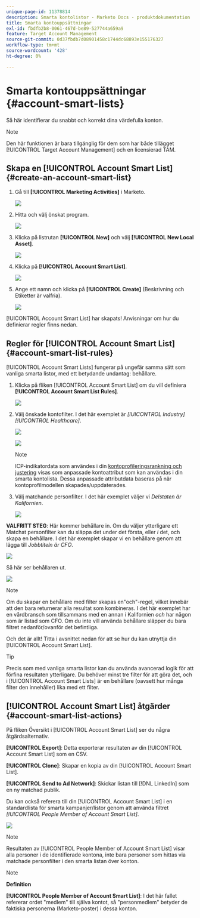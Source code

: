 ```yaml
---
unique-page-id: 11378814
description: Smarta kontolistor - Marketo Docs - produktdokumentation
title: Smarta kontouppsättningar
exl-id: fbdfb2b8-0061-467d-be89-527744a659a9
feature: Target Account Management
source-git-commit: 0d37fbdb7d08901458c1744dc68893e155176327
workflow-type: tm+mt
source-wordcount: '428'
ht-degree: 0%

---
```


# Smarta kontouppsättningar {#account-smart-lists}

Så här identifierar du snabbt och korrekt dina värdefulla konton.

>[!NOTE]
>
>Den här funktionen är bara tillgänglig för dem som har både tillägget [!UICONTROL Target Account Management] och en licensierad TAM.

## Skapa en [!UICONTROL Account Smart List] {#create-an-account-smart-list}

1. Gå till **[!UICONTROL Marketing Activities]** i Marketo.

   ![](assets/account-smart-lists-1.png)

1. Hitta och välj önskat program.

   ![](assets/account-smart-lists-2.png)

1. Klicka på listrutan **[!UICONTROL New]** och välj **[!UICONTROL New Local Asset]**.

   ![](assets/account-smart-lists-3.png)

1. Klicka på **[!UICONTROL Account Smart List]**.

   ![](assets/account-smart-lists-4.png)

1. Ange ett namn och klicka på **[!UICONTROL Create]** (Beskrivning och Etiketter är valfria).

   ![](assets/account-smart-lists-5.png)

[!UICONTROL Account Smart List] har skapats! Anvisningar om hur du definierar regler finns nedan.

## Regler för [!UICONTROL Account Smart List] {#account-smart-list-rules}

[!UICONTROL Account Smart Lists] fungerar på ungefär samma sätt som vanliga smarta listor, med ett betydande undantag: behållare.

1. Klicka på fliken [!UICONTROL Account Smart List] om du vill definiera **[!UICONTROL Account Smart List Rules]**.

   ![](assets/account-smart-lists-6.png)

1. Välj önskade kontofilter. I det här exemplet är _[!UICONTROL Industry][!UICONTROL Healthcare]_.

   ![](assets/account-smart-lists-7.png)

   ![](assets/account-smart-lists-8.png)

   >[!NOTE]
   >
   >ICP-indikatordata som användes i din [kontoprofileringsrankning och justering](/help/marketo/product-docs/target-account-management/account-profiling/account-profiling-ranking-and-tuning.md) visas som anpassade kontoattribut som kan användas i din smarta kontolista. Dessa anpassade attributdata baseras på när kontoprofilmodellen skapades/uppdaterades.

1. Välj matchande personfilter. I det här exemplet väljer vi _Delstaten är Kalifornien_.

   ![](assets/account-smart-lists-9.png)

**VALFRITT STEG**: Här kommer behållare in. Om du väljer ytterligare ett Matchat personfilter kan du släppa det under det första, eller _i_ det, och skapa en behållare. I det här exemplet skapar vi en behållare genom att lägga till _Jobbtiteln är CFO_.

![](assets/account-smart-lists-10.png)

Så här ser behållaren ut.

![](assets/account-smart-lists-11.png)

>[!NOTE]
>
>Om du skapar en behållare med filter skapas en&quot;och&quot;-regel, vilket innebär att den bara returnerar alla resultat som kombineras. I det här exemplet har en vårdbransch som tillsammans med en annan i Kalifornien _och_ har någon som är listad som CFO. Om du inte vill använda behållare släpper du bara filtret nedanför/ovanför det befintliga.

Och det är allt! Titta i avsnittet nedan för att se hur du kan utnyttja din [!UICONTROL Account Smart List].

>[!TIP]
>
>Precis som med vanliga smarta listor kan du använda avancerad logik för att förfina resultaten ytterligare. Du behöver minst tre filter för att göra det, och i [!UICONTROL Account Smart Lists] är en behållare (oavsett hur många filter den innehåller) lika med ett filter.

## [!UICONTROL Account Smart List] åtgärder {#account-smart-list-actions}

På fliken Översikt i [!UICONTROL Account Smart List] ser du några åtgärdsalternativ.

**[!UICONTROL Export]**: Detta exporterar resultaten av din [!UICONTROL Account Smart List] som en CSV.

**[!UICONTROL Clone]**: Skapar en kopia av din [!UICONTROL Account Smart List].

**[!UICONTROL Send to Ad Network]**: Skickar listan till [!DNL LinkedIn] som en ny matchad publik.

Du kan också referera till din [!UICONTROL Account Smart List] i en standardlista för smarta kampanjer/listor genom att använda filtret _[!UICONTROL People Member of Account Smart List]_.

![](assets/account-smart-lists-12.png)

>[!NOTE]
>
>Resultaten av [!UICONTROL People Member of Account Smart List] visar alla personer i de identifierade kontona, inte bara personer som hittas via matchade personfilter i den smarta listan över konton.

>[!NOTE]
>
>**Definition**
>
>**[!UICONTROL People Member of Account Smart List]**: I det här fallet refererar ordet &quot;medlem&quot; till själva kontot, så &quot;personmedlem&quot; betyder de faktiska personerna (Marketo-poster) i dessa konton.
